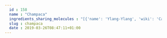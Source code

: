 ```yaml
---
  id : 158
  name : "Champaca"
  ingredients_sharing_molecules : "[{'name': 'Ylang-Ylang', 'wiki': 'Cananga_odorata', 'id': 133, 'category': 'Essential Oil', 'common_molecules': [8635, 637566, 643820]}, {'name': 'Jasmine', 'wiki': 'Jasmine', 'id': 159, 'category': 'Flower', 'common_molecules': [8635, 637566, 643820]}, {'name': 'Grape', 'wiki': 'Grape', 'id': 182, 'category': 'Fruit', 'common_molecules': [8635, 637566, 643820]}, {'name': 'Orange', 'wiki': 'Orange_(fruit)', 'id': 194, 'category': 'Fruit', 'common_molecules': [8635, 637566, 643820]}, {'name': 'Strawberry', 'wiki': 'Strawberry', 'id': 234, 'category': 'Berry', 'common_molecules': [8635, 637566, 643820]}]"
  slug : champaca
  date : 2019-03-26T08:47:11+01:00
---
```




